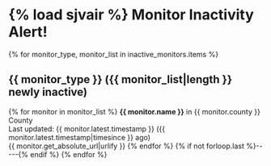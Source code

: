 {% load sjvair %}
Monitor Inactivity Alert!
=========================

{% for monitor_type, monitor_list in inactive_monitors.items %}
## {{ monitor_type }} ({{ monitor_list|length }} newly inactive)

{% for monitor in monitor_list %}
**{{ monitor.name }}** in {{ monitor.county }} County \
Last updated: {{ monitor.latest.timestamp }} ({{ monitor.latest.timestamp|timesince }} ago) \
{{ monitor.get_absolute_url|urlify }}
{% endfor %}
{% if not forloop.last %}-----{% endif %}
{% endfor %}

